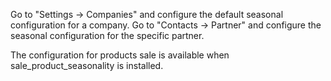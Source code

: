 Go to "Settings -\> Companies" and configure the default seasonal
configuration for a company. Go to "Contacts -\> Partner" and configure
the seasonal configuration for the specific partner.

The configuration for products sale is available when
sale_product_seasonality is installed.
